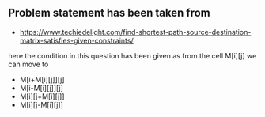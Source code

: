## Problem statement has been taken from 

- https://www.techiedelight.com/find-shortest-path-source-destination-matrix-satisfies-given-constraints/


here the condition in this question has been given as from the cell M[i][j] we can move to

- M[i+M[i][j]][j]
- M[i-M[i][j]][j]
- M[i][j+M[i][j]]
- M[i][j-M[i][j]]

